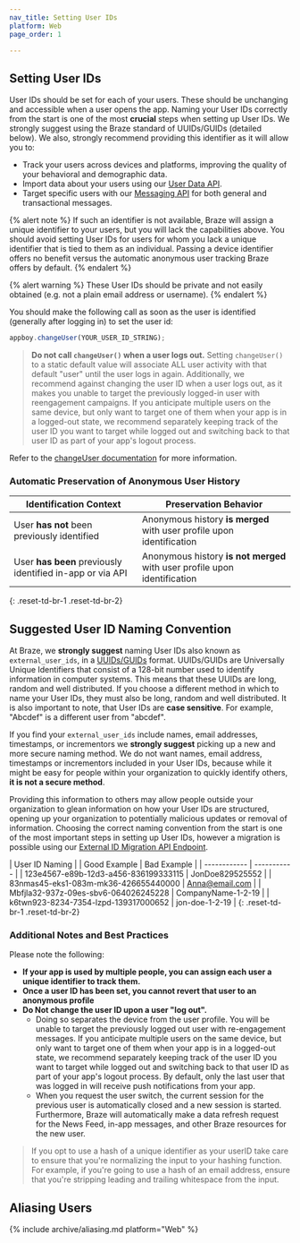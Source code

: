 ```yaml
---
nav_title: Setting User IDs
platform: Web
page_order: 1

---
```

## Setting User IDs

User IDs should be set for each of your users. These should be unchanging and accessible when a user opens the app. Naming your User IDs correctly from the start is one of the most __crucial__ steps when setting up User IDs. We strongly suggest using the Braze standard of UUIDs/GUIDs (detailed below). We also, strongly recommend providing this identifier as it will allow you to:

- Track your users across devices and platforms, improving the quality of your behavioral and demographic data.
- Import data about your users using our [User Data API][1].
- Target specific users with our [Messaging API][2] for both general and transactional messages.

{% alert note %}
If such an identifier is not available, Braze will assign a unique identifier to your users, but you will lack the capabilities above. You should avoid setting User IDs for users for whom you lack a unique identifier that is tied to them as an individual. Passing a device identifier offers no benefit versus the automatic anonymous user tracking Braze offers by default.
{% endalert %}

{% alert warning %}
These User IDs should be private and not easily obtained (e.g. not a plain email address or username).
{% endalert %}

You should make the following call as soon as the user is identified (generally after logging in) to set the user id:

```javascript
appboy.changeUser(YOUR_USER_ID_STRING);
```

>  __Do not call `changeUser()` when a user logs out.__ Setting `changeUser()` to a static default value will associate ALL user activity with that default "user" until the user logs in again.
Additionally, we recommend against changing the user ID when a user logs out, as it makes you unable to target the previously logged-in user with reengagement campaigns. If you anticipate multiple users on the same device, but only want to target one of them when your app is in a logged-out state, we recommend separately keeping track of the user ID you want to target while logged out and switching back to that user ID as part of your app's logout process.

Refer to the [changeUser documentation][4] for more information.

### Automatic Preservation of Anonymous User History

| Identification Context | Preservation Behavior |
| ---------------------- | -------------------------- |
| User __has not__ been previously identified | Anonymous history __is merged__ with user profile upon identification |
| User __has been__ previously identified in-app or via API | Anonymous history __is not merged__ with user profile upon identification |
{: .reset-td-br-1 .reset-td-br-2}

## Suggested User ID Naming Convention

At Braze, we __strongly suggest__ naming User IDs also known as `external_user_ids`, in a [UUIDs/GUIDs](https://en.wikipedia.org/wiki/Universally_unique_identifier) format. UUIDs/GUIDs are Universally Unique Identifiers that consist of a 128-bit number used to identify information in computer systems. This means that these UUIDs are long, random and well distributed. If you choose a different method in which to name your User IDs, they must also be long, random and well distributed. It is also important to note, that User IDs are __case sensitive__. For example, "Abcdef" is a different user from "abcdef". 

If you find your `external_user_ids` include names, email addresses, timestamps, or incrementors we __strongly suggest__ picking up a new and more secure naming method. We do not want names, email address, timestamps or incrementors included in your User IDs, because while it might be easy for people within your organization to quickly identify others, __it is not a secure method__. 

Providing this information to others may allow people outside your organization to glean information on how your User IDs are structured, opening up your organization to potentially malicious updates or removal of information. Choosing the correct naming convention from the start is one of the most important steps in setting up User IDs, however a migration is possible using our [External ID Migration API Endpoint]({{site.baseurl}}/api/endpoints/user_data/external_id_migration/).

| User ID Naming |
| Good Example | Bad Example |
| ------------ | ----------- |
| 123e4567-e89b-12d3-a456-836199333115 | JonDoe829525552 |
| 83nmas45-eks1-083m-mk36-426655440000 | Anna@email.com |
| Mbfjla32-937z-09es-sbv6-064026245228 | CompanyName-1-2-19 |
| k6twn923-8234-7354-lzpd-139317000652 | jon-doe-1-2-19 |
{: .reset-td-br-1 .reset-td-br-2}

### Additional Notes and Best Practices
Please note the following:

- __If your app is used by multiple people, you can assign each user a unique identifier to track them.__
- __Once a user ID has been set, you cannot revert that user to an anonymous profile__
- __Do Not change the user ID upon a user "log out".__
  - Doing so separates the device from the user profile. You will be unable to target the previously logged out user with re-engagement messages. If you anticipate multiple users on the same device, but only want to target one of them when your app is in a logged-out state, we recommend separately keeping track of the user ID you want to target while logged out and switching back to that user ID as part of your app's logout process. By default, only the last user that was logged in will receive push notifications from your app.
  - When you request the user switch, the current session for the previous user is automatically closed and a new session is started. Furthermore, Braze will automatically make a data refresh request for the News Feed, in-app messages, and other Braze resources for the new user.

> If you opt to use a hash of a unique identifier as your userID take care to ensure that you're normalizing the input to your hashing function. For example, if you're going to use a hash of an email address, ensure that you're stripping leading and trailing whitespace from the input.

## Aliasing Users

{% include archive/aliasing.md platform="Web" %}

[1]: {{site.baseurl}}/developer_guide/rest_api/user_data/#user-data
[2]: {{site.baseurl}}/developer_guide/rest_api/messaging/
[4]: https://js.appboycdn.com/web-sdk/latest/doc/module-appboy.html#.changeUser "Javadocs"
